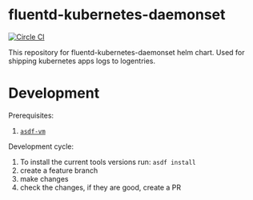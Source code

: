 # fluentd-kubernetes-daemonset
[![Circle CI](https://circleci.com/gh/augurysys/fluentd-kubernetes-daemonsetsvg?style=svg&circle-token=0d00d6c2e7b35ac108f7ffa87bdba2270da62d09)](https://circleci.com/gh/augurysys/fluentd-kubernetes-daemonset)

This repository for fluentd-kubernetes-daemonset helm chart.
Used for shipping kubernetes apps logs to logentries.

# Development

Prerequisites:

1. [`asdf-vm`](https://github.com/asdf-vm/asdf)

Development cycle:

1. To install the current tools versions run: `asdf install`
1. create a feature branch
1. make changes
1. check the changes, if they are good, create a PR

